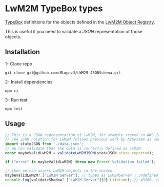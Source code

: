 # LwM2M TypeBox types

[TypeBox](https://github.com/sinclairzx81/typebox) definitions for the objects defined in the [LwM2M Object Registry](https://github.com/OpenMobileAlliance/lwm2m-registry).

This is useful if you need to validate a _JSON_ representation of those objects.

## Installation

1- Clone repo

```
git clone git@github.com:MLopezJ/LWM2M-JSONSchema.git
```

2- Install dependencies

```
npm ci
```

3- Run test

```
npm test
```

## Usage

```typescript
// This is a JSON representation of LwM2M, for example stored in AWS IoT Shadow
// The JSON notation for LwM2M follows previous work by AVSystem as used in Coiote, but with values follow the LwM2M standard (e.g. numbers are expressed as strings in Coiote, but are Integers in LwM2M standard)
import stateJSON from "./data.json";
// We can validate that the data is correctly defined as LwM2M
const maybeValidLwM2M = validateLwM2MJSON(stateJSON.state.reported);

if ("error" in maybeValidLwM2M) throw new Error(`Validation failed`);

// then we can access LwM2M objects in the shadow
maybeValidLwM2M?.["LwM2M Server"]; // typed as LwM2MServer | undefined
console.log(validateShadow?.["LwM2M Server"][0].Lifetime); // 43200, typeof number
```
